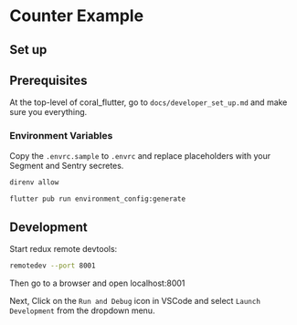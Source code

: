 # Counter Example

## Set up

## Prerequisites

At the top-level of coral_flutter, go to `docs/developer_set_up.md` and make sure you everything.

### Environment Variables

Copy the `.envrc.sample` to `.envrc` and replace placeholders with your Segment and Sentry secretes.

```sh
direnv allow
```

```sh
flutter pub run environment_config:generate
```

## Development

Start redux remote devtools:

```sh
remotedev --port 8001
```

Then go to a browser and open localhost:8001

Next, Click on the `Run and Debug` icon in VSCode and select `Launch Development` from the dropdown menu.
